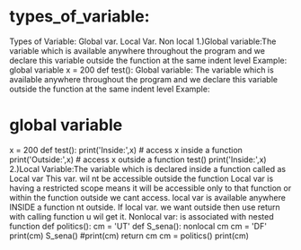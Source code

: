 # types_of_variable:
Types of Variable:
Global var.
Local Var.
Non local
1.)Global variable:The variable which is available anywhere throughout the program and we declare this variable outside the function at the same indent level
Example: global variable
x = 200
def test():
   Global variable:
The variable which is available anywhere throughout the program
and we declare this variable outside the function
at the same indent level
Example:
# global variable
x = 200
def test():
    print('Inside:',x) # access x inside a function
print('Outside:',x) # access x outside a function
test()
    print('Inside:',x)
2.)Local Variable:The variable which is declared inside a function called as Local var This var. wil nt be accessible outside the function Local var is having a restricted scope means it will be accessible only to that function or within the function outside we  cant access. local var is available anywhere INSIDE a function
nt outside. If local var. we want outside then use return with calling function u wil get it.
Nonlocal var: is associated with nested function
def politics():
    cm = 'UT'
    def S_sena():
        nonlocal cm
        cm = 'DF'
        print(cm)
    S_sena()
    #print(cm)
    return cm
cm = politics()
print(cm)
